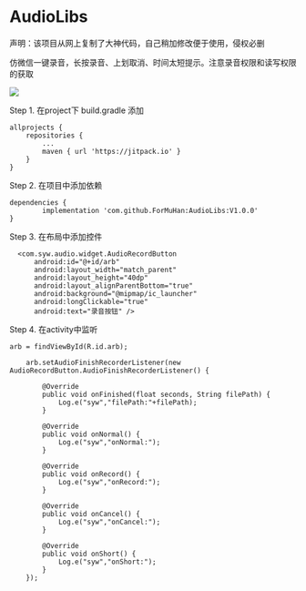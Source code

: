 # AudioLibs

声明：该项目从网上复制了大神代码，自己稍加修改便于使用，侵权必删


仿微信一键录音，长按录音、上划取消、时间太短提示。注意录音权限和读写权限的获取


[![](https://jitpack.io/v/ForMuHan/AudioLibs.svg)](https://jitpack.io/#ForMuHan/AudioLibs)


Step 1. 在project下 build.gradle 添加

	allprojects {
		repositories {
			...
			maven { url 'https://jitpack.io' }
		}
	}
Step 2. 在项目中添加依赖

	dependencies {
	        implementation 'com.github.ForMuHan:AudioLibs:V1.0.0'
	}
  
Step 3. 在布局中添加控件
  <?xml version="1.0" encoding="utf-8"?>
  <RelativeLayout xmlns:android="http://schemas.android.com/apk/res/android"
      android:layout_width="match_parent"
      android:layout_height="match_parent">

      <com.syw.audio.widget.AudioRecordButton
          android:id="@+id/arb"
          android:layout_width="match_parent"
          android:layout_height="40dp"
          android:layout_alignParentBottom="true"
          android:background="@mipmap/ic_launcher"
          android:longClickable="true"
          android:text="录音按钮" />

  </RelativeLayout>
  
  Step 4. 在activity中监听
  
  	arb = findViewById(R.id.arb);
  
        arb.setAudioFinishRecorderListener(new AudioRecordButton.AudioFinishRecorderListener() {
	
            @Override
            public void onFinished(float seconds, String filePath) {
                Log.e("syw","filePath:"+filePath);
            }

            @Override
            public void onNormal() {
                Log.e("syw","onNormal:");
            }

            @Override
            public void onRecord() {
                Log.e("syw","onRecord:");
            }

            @Override
            public void onCancel() {
                Log.e("syw","onCancel:");
            }

            @Override
            public void onShort() {
                Log.e("syw","onShort:");
            }
        });
        
  

